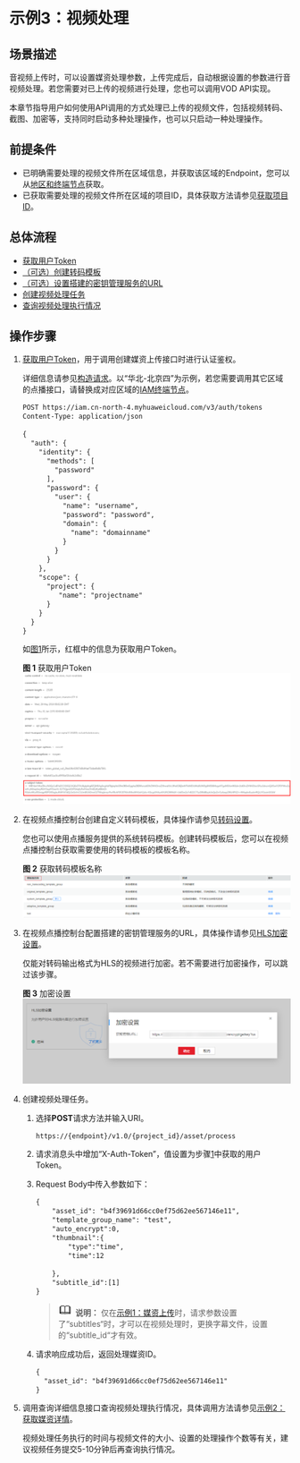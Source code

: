 # 示例3：视频处理<a name="vod_04_0215"></a>

## 场景描述<a name="section5550124610275"></a>

音视频上传时，可以设置媒资处理参数，上传完成后，自动根据设置的参数进行音视频处理。若您需要对已上传的视频进行处理，您也可以调用VOD API实现。

本章节指导用户如何使用API调用的方式处理已上传的视频文件，包括视频转码、截图、加密等，支持同时启动多种处理操作，也可以只启动一种处理操作。

## 前提条件<a name="section1535328172818"></a>

-   已明确需要处理的视频文件所在区域信息，并获取该区域的Endpoint，您可以从[地区和终端节点](https://developer.huaweicloud.com/endpoint?MPC)获取。
-   已获取需要处理的视频文件所在区域的项目ID，具体获取方法请参见[获取项目ID](获取项目ID.md)。

## 总体流程<a name="section1753716933710"></a>

-   [获取用户Token](#li2334325914)
-   [（可选）创建转码模板](#li1405244112716)
-   [（可选）设置搭建的密钥管理服务的URL](#li5605136502)
-   [创建视频处理任务](#li1799120485439)
-   [查询视频处理执行情况](#li1475102024712)

## 操作步骤<a name="section6562835174311"></a>

1.  <a name="li2334325914"></a>[获取用户Token](https://support.huaweicloud.com/api-iam/iam_30_0001.html)，用于调用创建媒资上传接口时进行认证鉴权。

    详细信息请参见[构造请求](构造请求.md)。以“华北-北京四”为示例，若您需要调用其它区域的点播接口，请替换成对应区域的[IAM终端节点](https://developer.huaweicloud.com/endpoint?IAM)。

    ```
    POST https://iam.cn-north-4.myhuaweicloud.com/v3/auth/tokens
    Content-Type: application/json
    
    {
      "auth": {
        "identity": {
          "methods": [
            "password"
          ],
          "password": {
            "user": {
              "name": "username", 
              "password": "password", 
              "domain": {
                "name": "domainname"   
              }
            }
          }
        },
        "scope": {
          "project": {
             "name": "projectname"
          }
        }
      }
    }
    ```

    如[图1](#vod_04_0195_fig955023251511)所示，红框中的信息为获取用户Token。

    **图 1**  获取用户Token<a name="vod_04_0195_fig955023251511"></a>  
    ![](figures/获取用户Token.png "获取用户Token")

2.  <a name="li1405244112716"></a>在视频点播控制台创建自定义转码模板，具体操作请参见[转码设置](https://support.huaweicloud.com/usermanual-vod/vod_01_0072.html)。

    您也可以使用点播服务提供的系统转码模板。创建转码模板后，您可以在视频点播控制台获取需要使用的转码模板的模板名称。

    **图 2**  获取转码模板名称<a name="fig137441551143018"></a>  
    ![](figures/获取转码模板名称.png "获取转码模板名称")

3.  <a name="li5605136502"></a>在视频点播控制台配置搭建的密钥管理服务的URL，具体操作请参见[HLS加密设置](https://support.huaweicloud.com/usermanual-vod/vod_01_0073.html)。

    仅能对转码输出格式为HLS的视频进行加密。若不需要进行加密操作，可以跳过该步骤。

    **图 3**  加密设置<a name="fig8327639323"></a>  
    ![](figures/加密设置.png "加密设置")

4.  <a name="li1799120485439"></a>创建视频处理任务。
    1.  选择**POST**请求方法并输入URI。

        ```
        https://{endpoint}/v1.0/{project_id}/asset/process
        ```

    2.  请求消息头中增加“X-Auth-Token”，值设置为步骤[1](#li17445117513)中获取的用户Token。
    3.  Request Body中传入参数如下：

        ```
        {
        	"asset_id": "b4f39691d66cc0ef75d62ee567146e11",
        	"template_group_name": "test",
        	"auto_encrypt":0,
        	"thumbnail":{
        		"type":"time",
        		"time":12
        		
        	},
        	"subtitle_id":[1]
        }
        ```

        >![](public_sys-resources/icon-note.gif) **说明：** 
        >仅在[示例1：媒资上传](示例1-媒资上传.md)时，请求参数设置了“subtitles“时，才可以在视频处理时，更换字幕文件，设置的“subtitle\_id“才有效。

    4.  请求响应成功后，返回处理媒资ID。

        ```
        {
          "asset_id": "b4f39691d66cc0ef75d62ee567146e11"
        }
        ```

5.  <a name="li1475102024712"></a>调用查询详细信息接口查询视频处理执行情况，具体调用方法请参见[示例2：获取媒资详情](示例2-获取媒资详情.md)。

    视频处理任务执行的时间与视频文件的大小、设置的处理操作个数等有关，建议视频任务提交5-10分钟后再查询执行情况。


